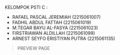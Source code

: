KELOMPOK PSTI C :

- RAFAEL PASCAL JEREMIAH (2215061007)
- FADHIL ABDUL FATTAH (2215061019)
- M.TEGAR BAYU AL-FASYA (2215061023)
- FIRSTRIAWAN ALDILLAH (2215061099)
- ARNEST SEYFO ERISTIYAN PUTRA (2215061135)

> PREVIEW PAGE
